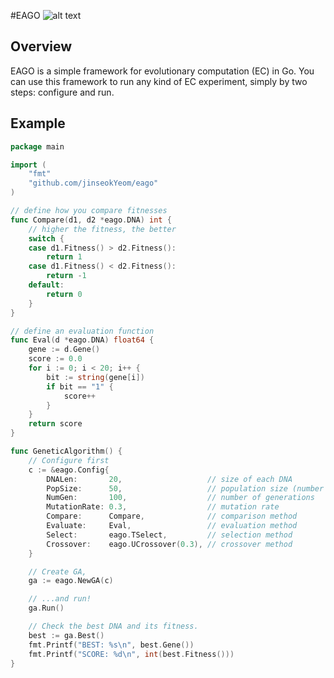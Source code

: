 #EAGO
![alt text](https://github.com/jinseokYeom/eago/blob/master/eago.png "EAGO")
## Overview
EAGO is a simple framework for evolutionary computation (EC) in Go. You can use
this framework to run any kind of EC experiment, simply by two steps: configure
and run. 
## Example

```go
package main

import (
	"fmt"
    "github.com/jinseokYeom/eago"
)

// define how you compare fitnesses
func Compare(d1, d2 *eago.DNA) int {
	// higher the fitness, the better
	switch {
	case d1.Fitness() > d2.Fitness():
		return 1
	case d1.Fitness() < d2.Fitness():
		return -1
	default:
		return 0
	}
}

// define an evaluation function
func Eval(d *eago.DNA) float64 {
	gene := d.Gene()
	score := 0.0
	for i := 0; i < 20; i++ {
		bit := string(gene[i])
		if bit == "1" {
			score++
		}
	}
	return score
}

func GeneticAlgorithm() {
	// Configure first
	c := &eago.Config{
		DNALen:       20,                   // size of each DNA
		PopSize:      50,                   // population size (number of DNAs)
		NumGen:       100,                  // number of generations
		MutationRate: 0.3,                  // mutation rate
		Compare:      Compare,              // comparison method
		Evaluate:     Eval,                 // evaluation method
		Select:       eago.TSelect,         // selection method
		Crossover:    eago.UCrossover(0.3), // crossover method
	}

    // Create GA,
	ga := eago.NewGA(c)

    // ...and run!
    ga.Run()

    // Check the best DNA and its fitness.
	best := ga.Best()
	fmt.Printf("BEST: %s\n", best.Gene())
	fmt.Printf("SCORE: %d\n", int(best.Fitness()))
}
```
